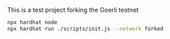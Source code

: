 This is a test project forking the Goerli testnet

```bash
npx hardhat node
npx hardhat run ./scripts/init.js --network forked
```

